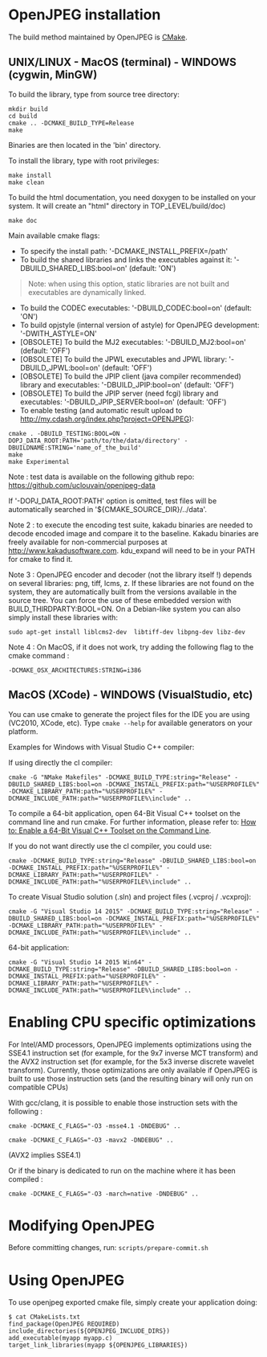 
# OpenJPEG installation

The build method maintained by OpenJPEG is [CMake](https://cmake.org/).

## UNIX/LINUX - MacOS (terminal) - WINDOWS (cygwin, MinGW)

To build the library, type from source tree directory:
```
mkdir build
cd build
cmake .. -DCMAKE_BUILD_TYPE=Release
make
```
Binaries are then located in the 'bin' directory.

To install the library, type with root privileges:
```
make install
make clean
```

To build the html documentation, you need doxygen to be installed on your system.
It will create an "html" directory in TOP\_LEVEL/build/doc)
```
make doc
```

Main available cmake flags:
  * To specify the install path: '-DCMAKE\_INSTALL\_PREFIX=/path'
  * To build the shared libraries and links the executables against it: '-DBUILD\_SHARED\_LIBS:bool=on' (default: 'ON')
> Note: when using this option, static libraries are not built and executables are dynamically linked.
  * To build the CODEC executables: '-DBUILD\_CODEC:bool=on' (default: 'ON')
  * To build opjstyle (internal version of astyle) for OpenJPEG development: '-DWITH_ASTYLE=ON'
  * [OBSOLETE] To build the MJ2 executables: '-DBUILD\_MJ2:bool=on' (default: 'OFF')
  * [OBSOLETE] To build the JPWL executables and JPWL library: '-DBUILD\_JPWL:bool=on' (default: 'OFF')
  * [OBSOLETE] To build the JPIP client (java compiler recommended) library and executables: '-DBUILD\_JPIP:bool=on' (default: 'OFF')
  * [OBSOLETE] To build the JPIP server (need fcgi) library and executables: '-DBUILD\_JPIP\_SERVER:bool=on' (default: 'OFF')
  * To enable testing (and automatic result upload to http://my.cdash.org/index.php?project=OPENJPEG):
```
cmake . -DBUILD_TESTING:BOOL=ON -DOPJ_DATA_ROOT:PATH='path/to/the/data/directory' -DBUILDNAME:STRING='name_of_the_build'
make
make Experimental
```
Note : test data is available on the following github repo: https://github.com/uclouvain/openjpeg-data

If '-DOPJ\_DATA\_ROOT:PATH' option is omitted, test files will be automatically searched in '${CMAKE\_SOURCE\_DIR}/../data'.

Note 2 : to execute the encoding test suite, kakadu binaries are needed to decode encoded image and compare it to the baseline. Kakadu binaries are freely available for non-commercial purposes at http://www.kakadusoftware.com. kdu\_expand will need to be in your PATH for cmake to find it.

Note 3 : OpenJPEG encoder and decoder (not the library itself !) depends on several libraries: png, tiff, lcms, z. If these libraries are not found on the system, they are automatically built from the versions available in the source tree. You can force the use of these embedded version with BUILD\_THIRDPARTY:BOOL=ON. On a Debian-like system you can also simply install these libraries with:
```
sudo apt-get install liblcms2-dev  libtiff-dev libpng-dev libz-dev
```

Note 4 : On MacOS, if it does not work, try adding the following flag to the cmake command :
```
-DCMAKE_OSX_ARCHITECTURES:STRING=i386
```

## MacOS (XCode) - WINDOWS (VisualStudio, etc)

You can use cmake to generate the project files for the IDE you are using (VC2010, XCode, etc).
Type `cmake --help` for available generators on your platform.

Examples for Windows with Visual Studio C++ compiler:

If using directly the cl compiler:

```
cmake -G "NMake Makefiles" -DCMAKE_BUILD_TYPE:string="Release" -DBUILD_SHARED_LIBS:bool=on -DCMAKE_INSTALL_PREFIX:path="%USERPROFILE%" -DCMAKE_LIBRARY_PATH:path="%USERPROFILE%" -DCMAKE_INCLUDE_PATH:path="%USERPROFILE%\include" ..
```

To compile a 64-bit application, open 64-Bit Visual C\+\+ toolset on the command line and run cmake. For further information, please refer to: [How to: Enable a 64-Bit Visual C\+\+ Toolset on the Command Line](https://msdn.microsoft.com/en-us/library/x4d2c09s.aspx).


If you do not want directly use the cl compiler, you could use:

```
cmake -DCMAKE_BUILD_TYPE:string="Release" -DBUILD_SHARED_LIBS:bool=on -DCMAKE_INSTALL_PREFIX:path="%USERPROFILE%" -DCMAKE_LIBRARY_PATH:path="%USERPROFILE%" -DCMAKE_INCLUDE_PATH:path="%USERPROFILE%\include" ..
```

To create Visual Studio solution (.sln) and project files (.vcproj / .vcxproj):
```
cmake -G "Visual Studio 14 2015" -DCMAKE_BUILD_TYPE:string="Release" -DBUILD_SHARED_LIBS:bool=on -DCMAKE_INSTALL_PREFIX:path="%USERPROFILE%" -DCMAKE_LIBRARY_PATH:path="%USERPROFILE%" -DCMAKE_INCLUDE_PATH:path="%USERPROFILE%\include" ..
```

64-bit application:
```
cmake -G "Visual Studio 14 2015 Win64" -DCMAKE_BUILD_TYPE:string="Release" -DBUILD_SHARED_LIBS:bool=on -DCMAKE_INSTALL_PREFIX:path="%USERPROFILE%" -DCMAKE_LIBRARY_PATH:path="%USERPROFILE%" -DCMAKE_INCLUDE_PATH:path="%USERPROFILE%\include" ..
```


# Enabling CPU specific optimizations

For Intel/AMD processors, OpenJPEG implements optimizations using the SSE4.1
instruction set (for example, for the 9x7 inverse MCT transform) and the AVX2
instruction set (for example, for the 5x3 inverse discrete wavelet transform).
Currently, those optimizations are only available if OpenJPEG is built to
use those instruction sets (and the resulting binary will only run on compatible
CPUs)

With gcc/clang, it is possible to enable those instruction sets with the following :

```
cmake -DCMAKE_C_FLAGS="-O3 -msse4.1 -DNDEBUG" ..
```

```
cmake -DCMAKE_C_FLAGS="-O3 -mavx2 -DNDEBUG" ..
```

(AVX2 implies SSE4.1)

Or if the binary is dedicated to run on the machine where it has
been compiled :

```
cmake -DCMAKE_C_FLAGS="-O3 -march=native -DNDEBUG" ..
```

# Modifying OpenJPEG

Before committing changes, run:
```scripts/prepare-commit.sh```

# Using OpenJPEG

To use openjpeg exported cmake file, simply create your application doing:

```
$ cat CMakeLists.txt
find_package(OpenJPEG REQUIRED)
include_directories(${OPENJPEG_INCLUDE_DIRS})
add_executable(myapp myapp.c)
target_link_libraries(myapp ${OPENJPEG_LIBRARIES})
```

